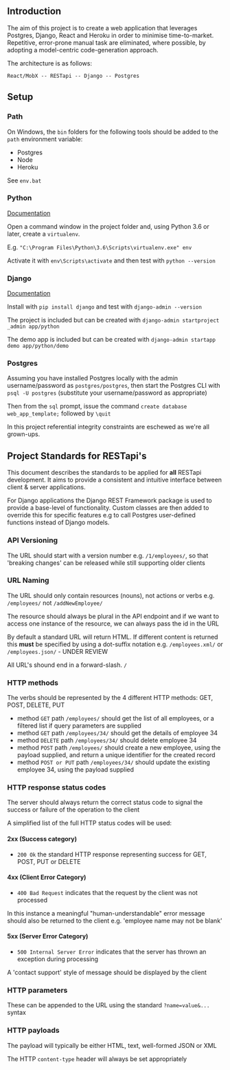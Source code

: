 ## Introduction

The aim of this project is to create a web application that leverages Postgres, Django, React and Heroku in order to minimise time-to-market. Repetitive, error-prone manual task are eliminated, where possible, by adopting a model-centric code-generation approach.

The architecture is as follows:

`React/MobX -- RESTapi -- Django -- Postgres`



## Setup

### Path

On Windows, the `bin` folders for the following tools should be added to the `path` environment variable:

* Postgres
* Node
* Heroku

See `env.bat`

### Python
[Documentation](https://docs.python.org/3/tutorial/venv.html)

Open a command window in the project folder and, using Python 3.6 or later, create a `virtualenv`.

E.g. `"C:\Program Files\Python\3.6\Scripts\virtualenv.exe" env`

Activate it with `env\Scripts\activate` and then test with `python --version`

### Django
[Documentation](https://docs.djangoproject.com/en/2.1/howto/)

Install with `pip install django` and test with `django-admin --version`

The project is included but can be created with `django-admin startproject _admin app/python`

The demo app is included but can be created with `django-admin startapp demo app/python/demo`

### Postgres

Assuming you have installed Postgres locally with the admin username/password as `postgres/postgres`, then start the Postgres CLI with `psql -U postgres` (substitute your username/password as appropriate)

Then from the `sql` prompt, issue the command `create database web_app_template;` followed by `\quit`




In this project referential integrity constraints are eschewed as we're all grown-ups.


## Project Standards for RESTapi's

This document describes the standards to be applied for **all** RESTapi development. It aims to provide a consistent and intuitive interface between client & server applications.

For Django applications the Django REST Framework package is used to provide a base-level of functionality. Custom classes are then added to override this for specific features e.g to call Postgres user-defined functions instead of Django models.

### API Versioning

The URL should start with a version number e.g. ```/1/employees/```, so that 'breaking changes' can be released while still supporting older clients

### URL Naming

The URL should only contain resources (nouns), not actions or verbs e.g. ```/employees/``` not ```/addNewEmployee/```

The resource should always be plural in the API endpoint and if we want to access one instance of the resource, we can always pass the id in the URL

By default a standard URL will return HTML. If different content is returned this **must** be specified by using a dot-suffix notation e.g.  ```/employees.xml/``` or ```/employees.json/``` - UNDER REVIEW

All URL's shound end in a forward-slash. ```/```

### HTTP methods

The verbs should be represented by the 4 different HTTP methods: GET, POST, DELETE, PUT

* method ```GET``` path ```/employees/``` should get the list of all employees, or a filtered list if query parameters are supplied
* method ```GET``` path ```/employees/34/``` should get the details of employee 34
* method ```DELETE``` path ```/employees/34/``` should delete employee 34
* method ```POST``` path ```/employees/``` should create a new employee, using the payload supplied, and return a unique identifier for the created record
* method ```POST or PUT``` path ```/employees/34/``` should update the existing employee 34, using the payload supplied

### HTTP response status codes

The server should always return the correct status code to signal the success or failure of the operation to the client

A simplified list of the full HTTP status codes will be used:

#### 2xx (Success category)

* ```200 Ok``` the standard HTTP response representing success for GET, POST, PUT or DELETE

#### 4xx (Client Error Category)

* ```400 Bad Request``` indicates that the request by the client was not processed

In this instance a meaningful "human-understandable" error message should also be returned to the client e.g. 'employee name may not be blank'

#### 5xx (Server Error Category)

* ```500 Internal Server Error``` indicates that the server has thrown an exception during processing

A 'contact support' style of message should be displayed by the client

### HTTP parameters

These can be appended to the URL using the standard ```?name=value&...``` syntax

### HTTP payloads

The payload will typically be either HTML, text, well-formed JSON or XML

The HTTP ```content-type``` header will always be set appropriately


